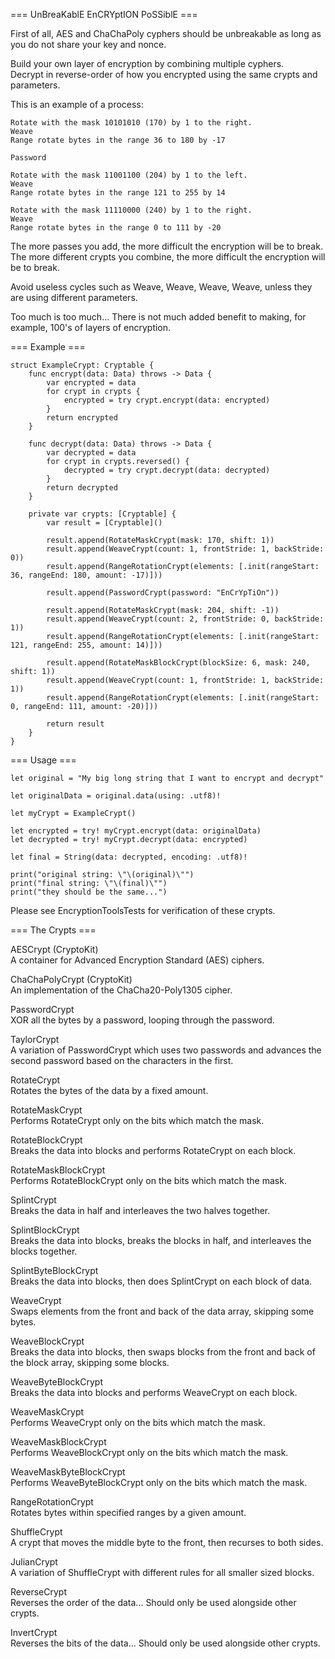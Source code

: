 === UnBreaKablE EnCRYptION PoSSiblE ===

First of all, AES and ChaChaPoly cyphers should be unbreakable as long as you do not share your key and nonce.<br />

Build your own layer of encryption by combining multiple cyphers.<br />
Decrypt in reverse-order of how you encrypted using the same crypts and parameters.<br />

This is an example of a process:<br />

```
Rotate with the mask 10101010 (170) by 1 to the right.
Weave
Range rotate bytes in the range 36 to 180 by -17

Password

Rotate with the mask 11001100 (204) by 1 to the left.
Weave
Range rotate bytes in the range 121 to 255 by 14

Rotate with the mask 11110000 (240) by 1 to the right.
Weave
Range rotate bytes in the range 0 to 111 by -20
```

The more passes you add, the more difficult the encryption will be to break.<br />
The more different crypts you combine, the more difficult the encryption will be to break.<br />

Avoid useless cycles such as Weave, Weave, Weave, Weave, unless they are using different parameters.<br />

Too much is too much... There is not much added benefit to making, for example, 100's of layers of encryption.<br />

=== Example ===

```
struct ExampleCrypt: Cryptable {
    func encrypt(data: Data) throws -> Data {
        var encrypted = data
        for crypt in crypts {
            encrypted = try crypt.encrypt(data: encrypted)
        }
        return encrypted
    }
    
    func decrypt(data: Data) throws -> Data {
        var decrypted = data
        for crypt in crypts.reversed() {
            decrypted = try crypt.decrypt(data: decrypted)
        }
        return decrypted
    }
    
    private var crypts: [Cryptable] {
        var result = [Cryptable]()
        
        result.append(RotateMaskCrypt(mask: 170, shift: 1))
        result.append(WeaveCrypt(count: 1, frontStride: 1, backStride: 0))
        result.append(RangeRotationCrypt(elements: [.init(rangeStart: 36, rangeEnd: 180, amount: -17)]))
        
        result.append(PasswordCrypt(password: "EnCrYpTiOn"))
        
        result.append(RotateMaskCrypt(mask: 204, shift: -1))
        result.append(WeaveCrypt(count: 2, frontStride: 0, backStride: 1))
        result.append(RangeRotationCrypt(elements: [.init(rangeStart: 121, rangeEnd: 255, amount: 14)]))
        
        result.append(RotateMaskBlockCrypt(blockSize: 6, mask: 240, shift: 1))
        result.append(WeaveCrypt(count: 1, frontStride: 1, backStride: 1))
        result.append(RangeRotationCrypt(elements: [.init(rangeStart: 0, rangeEnd: 111, amount: -20)]))
        
        return result
    }
}
```

=== Usage ===

```
let original = "My big long string that I want to encrypt and decrypt"

let originalData = original.data(using: .utf8)!

let myCrypt = ExampleCrypt()

let encrypted = try! myCrypt.encrypt(data: originalData)
let decrypted = try! myCrypt.decrypt(data: encrypted)

let final = String(data: decrypted, encoding: .utf8)!

print("original string: \"\(original)\"")
print("final string: \"\(final)\"")
print("they should be the same...")
```


Please see EncryptionToolsTests for verification of these crypts.

=== The Crypts ===

AESCrypt (CryptoKit)<br />
A container for Advanced Encryption Standard (AES) ciphers.<br />

ChaChaPolyCrypt (CryptoKit)<br />
An implementation of the ChaCha20-Poly1305 cipher.<br />

PasswordCrypt<br />
XOR all the bytes by a password, looping through the password.<br />

TaylorCrypt<br />
A variation of PasswordCrypt which uses two passwords and advances the second password based on the characters in the first.<br />

RotateCrypt<br />
Rotates the bytes of the data by a fixed amount.<br />

RotateMaskCrypt<br />
Performs RotateCrypt only on the bits which match the mask.<br />

RotateBlockCrypt<br />
Breaks the data into blocks and performs RotateCrypt on each block.<br />

RotateMaskBlockCrypt<br />
Performs RotateBlockCrypt only on the bits which match the mask.<br />

SplintCrypt<br />
Breaks the data in half and interleaves the two halves together.<br />

SplintBlockCrypt<br />
Breaks the data into blocks, breaks the blocks in half, and interleaves the blocks together.<br />

SplintByteBlockCrypt<br />
Breaks the data into blocks, then does SplintCrypt on each block of data.<br />

WeaveCrypt<br />
Swaps elements from the front and back of the data array, skipping some bytes.<br />

WeaveBlockCrypt<br />
Breaks the data into blocks, then swaps blocks from the front and back of the block array, skipping some blocks.<br />

WeaveByteBlockCrypt<br />
Breaks the data into blocks and performs WeaveCrypt on each block.<br />

WeaveMaskCrypt<br />
Performs WeaveCrypt only on the bits which match the mask.<br />

WeaveMaskBlockCrypt<br />
Performs WeaveBlockCrypt only on the bits which match the mask.<br />

WeaveMaskByteBlockCrypt<br />
Performs WeaveByteBlockCrypt only on the bits which match the mask.<br />

RangeRotationCrypt<br />
Rotates bytes within specified ranges by a given amount.<br />

ShuffleCrypt<br />
A crypt that moves the middle byte to the front, then recurses to both sides.<br />

JulianCrypt<br />
A variation of ShuffleCrypt with different rules for all smaller sized blocks.<br />

ReverseCrypt<br />
Reverses the order of the data... Should only be used alongside other crypts.<br />

InvertCrypt<br />
Reverses the bits of the data... Should only be used alongside other crypts.<br />

